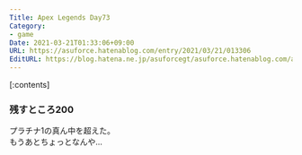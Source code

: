 ```yaml
---
Title: Apex Legends Day73
Category:
- game
Date: 2021-03-21T01:33:06+09:00
URL: https://asuforce.hatenablog.com/entry/2021/03/21/013306
EditURL: https://blog.hatena.ne.jp/asuforcegt/asuforce.hatenablog.com/atom/entry/26006613706197324
---
```


[:contents]

### 残すところ200

プラチナ1の真ん中を超えた。  
もうあとちょっとなんや...
